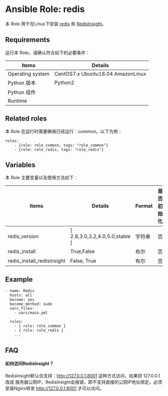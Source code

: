 Ansible Role: redis
=========

本 Role 用于在Linux下安装 [redis](https://redis.io/) 和 [RedisInsight](https://redislabs.com/redisinsight/)。

## Requirements

运行本 Role，请确认符合如下的必要条件：

| **Items**      | **Details** |
| ------------------| ------------------|
| Operating system | CentOS7.x Ubuntu18.04 AmazonLinux |
| Python 版本 | Python2  |
| Python 组件 |    |
| Runtime |  |


## Related roles

本 Role 在运行时需要确保已经运行：common。以下为例：

```
roles:
    - {role: role_common, tags: "role_common"}
    - {role: role_redis, tags: "role_redis"}
```


## Variables

本 Role 主要变量以及使用方法如下：

| **Items**      | **Details** | **Format**  | **是否初始化** |
| ------------------| ------------------|-----|-----|
| redis_version | [ 2.8,3.0,3.2,4.0,5.0,stable ] | 字符串 | 否 |
| redis_install | True,False | 布尔 | 否 |
| redis_install_redisinsight | False, True| 布尔 | 否 |

## Example

```
- name: Redis
  hosts: all
  become: yes
  become_method: sudo 
  vars_files:
    - vars/main.yml 

  roles:
    - { role: role_common }
    - { role: role_redis }
    ...
```

## FAQ

#### 如何访问RedisInsight？
RedisInsight默认仅支持：http://127.0.0.1:8001 这种方式访问，如果将 127.0.0.1 改成 服务器公网IP，RedisInsight会报错，即不支持直接的公网IP地址绑定。必须安装Nginx转发 http://127.0.0.1:8001 才可以访问。

